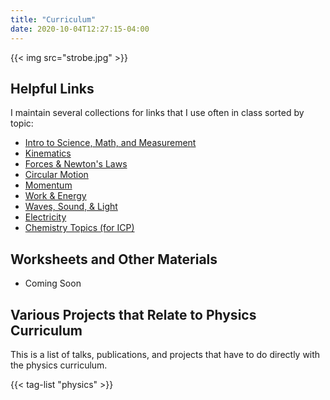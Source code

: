 ```yaml
---
title: "Curriculum"
date: 2020-10-04T12:27:15-04:00
---
```


{{< img src="strobe.jpg" >}}

Helpful Links
-------------

I maintain several collections for links that I use often in class sorted by topic:

 * [Intro to Science, Math, and Measurement](https://start.me/p/7kwv8p/intro-stuff)
 * [Kinematics](https://start.me/p/6rm0bL/kinematics)
 * [Forces & Newton's Laws](https://start.me/p/5vOJYX/forces-newton-s-laws)
 * [Circular Motion](https://start.me/p/dlveyG/circular-motion)
 * [Momentum](https://start.me/p/1k2ea9/momentum)
 * [Work & Energy](https://start.me/p/7kGr9x/energy)
 * [Waves, Sound, & Light](https://start.me/p/4K986X/waves-sound-light)
 * [Electricity](https://start.me/p/b5bOk1/electricity)
 * [Chemistry Topics (for ICP)](https://start.me/p/QRp2eO/icp-chemistry)

Worksheets and Other Materials
-------------

 * Coming Soon

Various Projects that Relate to Physics Curriculum
-------------

This is a list of talks, publications, and projects that have to do directly with the physics curriculum.

{{< tag-list "physics" >}}